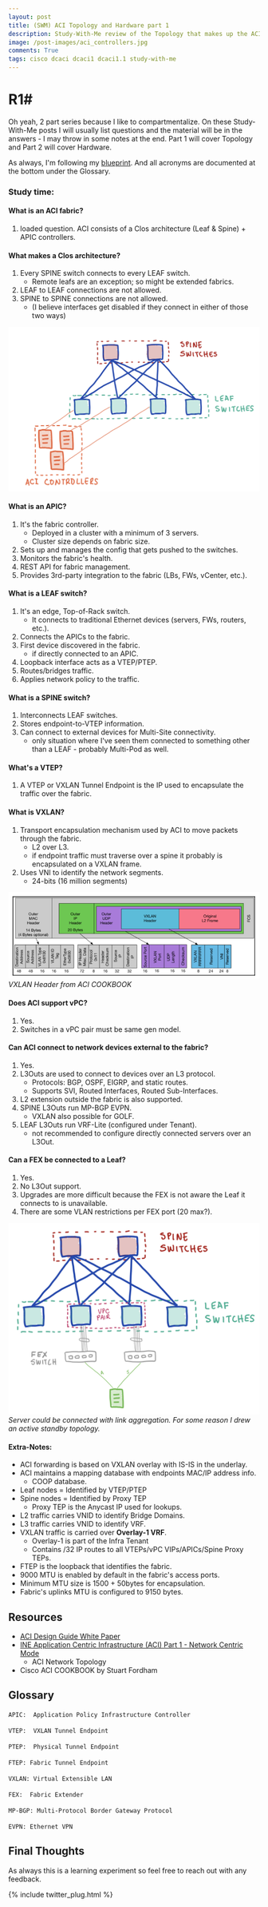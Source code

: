 ```yaml
---
layout: post
title: (SWM) ACI Topology and Hardware part 1
description: Study-With-Me review of the Topology that makes up the ACI fabric. 300-620 DCACI Exam.
image: /post-images/aci_controllers.jpg
comments: True
tags: cisco dcaci dcaci1 dcaci1.1 study-with-me 
---
```

# R1# 

Oh yeah, 2 part series because I like to compartmentalize. On these Study-With-Me posts I will usually list questions and the material will be in the answers - I may throw in some notes at the end. Part 1 will cover Topology and Part 2 will cover Hardware.

As always, I'm following my [blueprint](https://docs.google.com/spreadsheets/d/1MzZJd29mLs6bqZKl-sLRQhsa-ykYdKSBcBFBQ9C8B-0/edit?usp=sharing). And all acronyms are documented at the bottom under the Glossary.

### Study time: 
#### What is an ACI fabric? 
1. loaded question. ACI consists of a Clos architecture (Leaf & Spine) + APIC controllers.

#### What makes a Clos architecture?
1. Every SPINE switch connects to every LEAF switch.
    * Remote leafs are an exception; so might be extended fabrics.
2. LEAF to LEAF connections are not allowed.
3. SPINE to SPINE connections are not allowed.
    * (I believe interfaces get disabled if they connect in either of those two ways)

![ACI Fabric](/post-images/aci_controllers.jpg)

#### What is an APIC?
1. It's the fabric controller.
   * Deployed in a cluster with a minimum of 3 servers.
   * Cluster size depends on fabric size.
2. Sets up and manages the config that gets pushed to the switches.
3. Monitors the fabric's health.
4. REST API for fabric management.
5. Provides 3rd-party integration to the fabric (LBs, FWs, vCenter, etc.).

#### What is a LEAF switch?
1. It's an edge, Top-of-Rack switch.
    * It connects to traditional Ethernet devices (servers, FWs, routers, etc.).
2. Connects the APICs to the fabric.
3. First device discovered in the fabric.
    * if directly connected to an APIC.
4. Loopback interface acts as a VTEP/PTEP.
5. Routes/bridges traffic.
6. Applies network policy to the traffic.

#### What is a SPINE switch? 
1. Interconnects LEAF switches.
2. Stores endpoint-to-VTEP information.
3. Can connect to external devices for Multi-Site connectivity.
    * only situation where I've seen them connected to something other than a LEAF - probably Multi-Pod as well.

#### What's a VTEP?
1. A VTEP or VXLAN Tunnel Endpoint is the IP used to encapsulate the traffic over the fabric.

#### What is VXLAN?
1. Transport encapsulation mechanism used by ACI to move packets through the fabric.
    * L2 over L3.
    * if endpoint traffic must traverse over a spine it probably is encapsulated on a VXLAN frame.
2. Uses VNI to identify the network segments.
    * 24-bits (16 million segments)

![VXLAN Header from ACI COOKBOOK](/post-images/VXLAN-header.png)
*VXLAN Header from ACI COOKBOOK*

#### Does ACI support vPC?
1. Yes.
2. Switches in a vPC pair must be same gen model.

#### Can ACI connect to network devices external to the fabric?
1. Yes.
2. L3Outs are used to connect to devices over an L3 protocol.
    * Protocols: BGP, OSPF, EIGRP, and static routes.
    * Supports SVI, Routed Interfaces, Routed Sub-Interfaces.
3. L2 extension outside the fabric is also supported.
4. SPINE L3Outs run MP-BGP EVPN.
    * VXLAN also possible for GOLF.
5. LEAF L3Outs run VRF-Lite (configured under Tenant).
    * not recommended to configure directly connected servers over an L3Out.

#### Can a FEX be connected to a Leaf?
1.  Yes.
2.  No L3Out support.
3.  Upgrades are more difficult because the FEX is not aware the Leaf it connects to is unavailable.
4.  There are some VLAN restrictions per FEX port (20 max?).

![ACI Fabric](/post-images/aci_fex.jpg)
*Server could be connected with link aggregation. For some reason I drew an active standby topology.*

#### Extra-Notes: 
* ACI forwarding is based on VXLAN overlay with IS-IS in the underlay.
* ACI maintains a mapping database with endpoints MAC/IP address info.
  * COOP database.
* Leaf nodes = Identified by VTEP/PTEP
* Spine nodes = Identified by Proxy TEP
  * Proxy TEP is the Anycast IP used for lookups.
* L2 traffic carries VNID to identify Bridge Domains.
* L3 traffic carries VNID to identify VRF.
* VXLAN traffic is carried over **Overlay-1 VRF**.
  * Overlay-1 is part of the Infra Tenant
  * Contains /32 IP routes to all VTEPs/vPC VIPs/APICs/Spine Proxy TEPs.
* FTEP is the loopback that identifies the fabric.
* 9000 MTU is enabled by default in the fabric's access ports.
* Minimum MTU size is 1500 + 50bytes for encapsulation.
* Fabric's uplinks MTU is configured to 9150 bytes.


## Resources
* [ACI Design Guide White Paper](https://www.cisco.com/c/en/us/solutions/collateral/data-center-virtualization/application-centric-infrastructure/white-paper-c11-737909.html#)
* [INE Application Centric Infrastructure (ACI) Part 1 - Network Centric Mode](https://my.ine.com/course/ine-ccie-dcv2-ns-aci/50caea0a-24bf-4708-8e84-ca8e2fd3d97a)
  * ACI Network Topology
* Cisco ACI COOKBOOK by Stuart Fordham


## Glossary
    APIC:  Application Policy Infrastructure Controller

    VTEP:  VXLAN Tunnel Endpoint

    PTEP:  Physical Tunnel Endpoint

    FTEP: Fabric Tunnel Endpoint

    VXLAN: Virtual Extensible LAN

    FEX:  Fabric Extender

    MP-BGP: Multi-Protocol Border Gateway Protocol

    EVPN: Ethernet VPN 

## Final Thoughts

As always this is a learning experiment so feel free to reach out with any feedback.

{% include twitter_plug.html %}